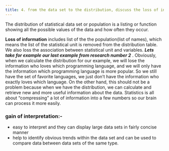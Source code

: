 ```yaml
---
title: 4. from the data set to the distribution, discuss the loss of information and the gain for interpretation.
---
```

The distribution of statistical data set or population is a listing or function showing all the possible values of the data and how often they occur.

**Loss of information** includes list of the the population(list of names), which means the list of the statistical unit is removed from the distribution table. We also loss the association between statistical unit and variables. 
***Lets take for example our last example from research number 2*** .
Obviously, when we calculate the distribution for our example, we will lose the information who loves which programming language, and we will only have the information which programming language is more popular. So we still have the set of favorite languages, we just don’t have the information who exactly loves which language. On the other hand, this should not be a problem because when we have the distribution, we can calculate and retrieve new and more useful information about the data. Statistics is all about “compressing” a lot of information into a few numbers so our brain can process it more easily.

### gain of interpretation:-
 -  easy to interpret and they can display large data sets in fairly concise manner
 -  help to identify obvious trends within the data set and can be used to compare data between data sets of the same type. 

